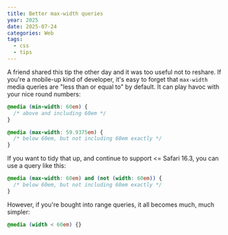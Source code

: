 ```yaml
---
title: Better max-width queries
year: 2025
date: 2025-07-24
categories: Web
tags:
  - css
  - tips
---
```


A friend shared this tip the other day and it was too useful not to reshare. If you're a mobile-up kind of developer, it's easy to forget that `max-width` media queries are "less than or equal to" by default. It can play havoc with your nice round numbers:

```css
@media (min-width: 60em) {
  /* above and including 60em */
}

@media (max-width: 59.9375em) {
  /* below 60em, but not including 60em exactly */
}
```

If you want to tidy that up, and continue to support <= Safari 16.3, you can use a query like this:

```css
@media (max-width: 60em) and (not (width: 60em)) {
  /* below 60em, but not including 60em exactly */
}
```

However, if you're bought into range queries, it all becomes much, much simpler:

```css
@media (width < 60em) {}
```